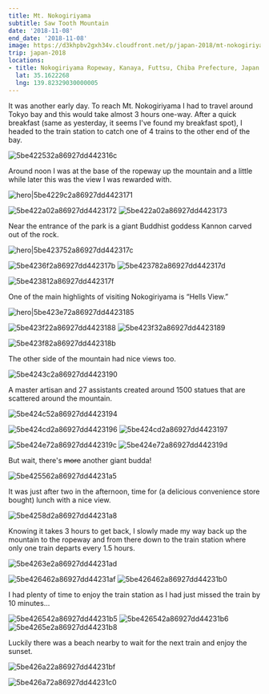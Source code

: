 ```yaml
---
title: Mt. Nokogiriyama
subtitle: Saw Tooth Mountain
date: '2018-11-08'
end_date: '2018-11-08'
image: https://d3khpbv2gxh34v.cloudfront.net/p/japan-2018/mt-nokogiriyama/5be43af92a86927dd44231c4.jpg
trip: japan-2018
locations:
- title: Nokogiriyama Ropeway, Kanaya, Futtsu, Chiba Prefecture, Japan
  lat: 35.1622268
  lng: 139.82329030000005
---
```


It was another early day. To reach Mt. Nokogiriyama I had to travel around Tokyo bay and this would take almost 3 hours one-way. After a quick breakfast (same as yesterday, it seems I've found my breakfast spot), I headed to the train station to catch one of 4 trains to the other end of the bay.

![5be422532a86927dd442316c](https://d3khpbv2gxh34v.cloudfront.net/p/japan-2018/mt-nokogiriyama/5be422622a86927dd442316e.jpg "1.5")

Around noon I was at the base of the ropeway up the mountain and a little while later this was the view I was rewarded with. 

![hero|5be4229c2a86927dd4423171](https://d3khpbv2gxh34v.cloudfront.net/p/japan-2018/mt-nokogiriyama/5be4229c2a86927dd4423171.jpg "1.5")

![5be422a02a86927dd4423172](https://d3khpbv2gxh34v.cloudfront.net/p/japan-2018/mt-nokogiriyama/5be422a92a86927dd4423175.jpg "1.5")
![5be422a02a86927dd4423173](https://d3khpbv2gxh34v.cloudfront.net/p/japan-2018/mt-nokogiriyama/5be422a42a86927dd4423174.jpg "1.579")

Near the entrance of the park is a giant Buddhist goddess Kannon carved out of the rock.

![hero|5be423752a86927dd442317c](https://d3khpbv2gxh34v.cloudfront.net/p/japan-2018/mt-nokogiriyama/5be423752a86927dd442317c.jpg "1.5")

![5be4236f2a86927dd442317b](https://d3khpbv2gxh34v.cloudfront.net/p/japan-2018/mt-nokogiriyama/5be423842a86927dd4423180.jpg "1.5")
![5be423782a86927dd442317d](https://d3khpbv2gxh34v.cloudfront.net/p/japan-2018/mt-nokogiriyama/5be423852a86927dd4423181.jpg "1.5")

![5be423812a86927dd442317f](https://d3khpbv2gxh34v.cloudfront.net/p/japan-2018/mt-nokogiriyama/5be4239f2a86927dd4423183.jpg "1.5")

One of the main highlights of visiting Nokogiriyama is “Hells View.” 

![hero|5be423e72a86927dd4423185](https://d3khpbv2gxh34v.cloudfront.net/p/japan-2018/mt-nokogiriyama/5be423e72a86927dd4423185.jpg "1.5")

![5be423f22a86927dd4423188](https://d3khpbv2gxh34v.cloudfront.net/p/japan-2018/mt-nokogiriyama/5be4240a2a86927dd442318d.jpg "1.5")
![5be423f32a86927dd4423189](https://d3khpbv2gxh34v.cloudfront.net/p/japan-2018/mt-nokogiriyama/5be423f72a86927dd442318a.jpg "1.5")

![5be423f82a86927dd442318b](https://d3khpbv2gxh34v.cloudfront.net/p/japan-2018/mt-nokogiriyama/5be424072a86927dd442318c.jpg "1.5")

The other side of the mountain had nice views too.

![5be4243c2a86927dd4423190](https://d3khpbv2gxh34v.cloudfront.net/p/japan-2018/mt-nokogiriyama/5be424522a86927dd4423193.jpg "1.5")

A master artisan and 27 assistants created around 1500 statues that are scattered around the mountain. 

![5be424c52a86927dd4423194](https://d3khpbv2gxh34v.cloudfront.net/p/japan-2018/mt-nokogiriyama/5be424db2a86927dd4423198.jpg "1.5")

![5be424cd2a86927dd4423196](https://d3khpbv2gxh34v.cloudfront.net/p/japan-2018/mt-nokogiriyama/5be424df2a86927dd4423199.jpg "1.5")
![5be424cd2a86927dd4423197](https://d3khpbv2gxh34v.cloudfront.net/p/japan-2018/mt-nokogiriyama/5be424e42a86927dd442319b.jpg "1.5")

![5be424e72a86927dd442319c](https://d3khpbv2gxh34v.cloudfront.net/p/japan-2018/mt-nokogiriyama/5be424ef2a86927dd442319e.jpg "1.5")
![5be424e72a86927dd442319d](https://d3khpbv2gxh34v.cloudfront.net/p/japan-2018/mt-nokogiriyama/5be424f32a86927dd442319f.jpg "0.667")

But wait, there's ~~more~~ another giant budda!

![5be425562a86927dd44231a5](https://d3khpbv2gxh34v.cloudfront.net/p/japan-2018/mt-nokogiriyama/5be425612a86927dd44231a6.jpg "1.5")

It was just after two in the afternoon, time for (a delicious convenience store bought) lunch with a nice view.

![5be4258d2a86927dd44231a8](https://d3khpbv2gxh34v.cloudfront.net/p/japan-2018/mt-nokogiriyama/5be4259f2a86927dd44231aa.jpg "1.5")

Knowing it takes 3 hours to get back, I slowly made my way back up the mountain to the ropeway and from there down to the train station where only one train departs every 1.5 hours.

![5be4263e2a86927dd44231ad](https://d3khpbv2gxh34v.cloudfront.net/p/japan-2018/mt-nokogiriyama/5be426512a86927dd44231b3.jpg "1.5")

![5be426462a86927dd44231af](https://d3khpbv2gxh34v.cloudfront.net/p/japan-2018/mt-nokogiriyama/5be426532a86927dd44231b4.jpg "1.5")
![5be426462a86927dd44231b0](https://d3khpbv2gxh34v.cloudfront.net/p/japan-2018/mt-nokogiriyama/5be4264d2a86927dd44231b1.jpg "1.5")

I had plenty of time to enjoy the train station as I had just missed the train by 10 minutes...

![5be426542a86927dd44231b5](https://d3khpbv2gxh34v.cloudfront.net/p/japan-2018/mt-nokogiriyama/5be426632a86927dd44231b9.jpg "1.5")
![5be426542a86927dd44231b6](https://d3khpbv2gxh34v.cloudfront.net/p/japan-2018/mt-nokogiriyama/5be4265d2a86927dd44231b7.jpg "1.5")
![5be4265e2a86927dd44231b8](https://d3khpbv2gxh34v.cloudfront.net/p/japan-2018/mt-nokogiriyama/5be426682a86927dd44231bb.jpg "1.5")

Luckily there was a beach nearby to wait for the next train and enjoy the sunset.

![5be426a22a86927dd44231bf](https://d3khpbv2gxh34v.cloudfront.net/p/japan-2018/mt-nokogiriyama/5be426ad2a86927dd44231c1.jpg "1.5")

![5be426a72a86927dd44231c0](https://d3khpbv2gxh34v.cloudfront.net/p/japan-2018/mt-nokogiriyama/5be426af2a86927dd44231c2.jpg "1.5")

